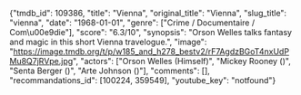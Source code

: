 {"tmdb_id": 109386, "title": "Vienna", "original_title": "Vienna", "slug_title": "vienna", "date": "1968-01-01", "genre": ["Crime / Documentaire / Com\u00e9die"], "score": "6.3/10", "synopsis": "Orson Welles talks fantasy and magic in this short Vienna travelogue.", "image": "https://image.tmdb.org/t/p/w185_and_h278_bestv2/rF7AgdzBGoT4nxUdPMu8Q7jRVpe.jpg", "actors": ["Orson Welles (Himself)", "Mickey Rooney ()", "Senta Berger ()", "Arte Johnson ()"], "comments": [], "recommandations_id": [100224, 359549], "youtube_key": "notfound"}